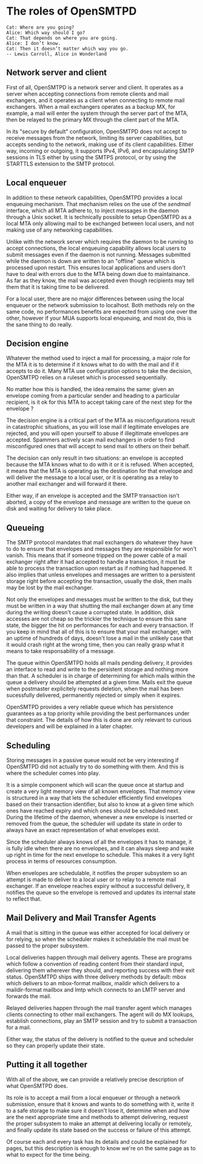 # The roles of OpenSMTPD

    Cat: Where are you going?
    Alice: Which way should I go?
    Cat: That depends on where you are going.
    Alice: I don’t know.
    Cat: Then it doesn’t matter which way you go.
    -- Lewis Carroll, Alice in Wonderland


## Network server and client
First of all, OpenSMTPD is a network server and client.
It operates as a server when accepting connections from remote clients and mail exchangers,
and it operates as a client when connecting to remote mail exchangers.
When a mail exchangers operates as a backup MX,
for example,
a mail will enter the system through the server part of the MTA,
then be relayed to the primary MX through the client part of the MTA.

In its "secure by default" configuration,
OpenSMTPD does not accept to receive messages from the network,
limiting its server capabilities,
but accepts sending to the network,
making use of its client capabilities.
Either way,
incoming or outgoing,
it supports IPv4,
IPv6,
and encapsulating SMTP sessions in TLS either by using the SMTPS protocol,
or by using the STARTTLS extension to the SMTP protocol.


## Local enqueuer
In addition to these network capabilities,
OpenSMTPD provides a local enqueuing mechanism.
That mechanism relies on the use of the _sendmail_ interface,
which all MTA adhere to,
to inject messages in the daemon through a Unix socket.
It is technically possible to setup OpenSMTPD as a local MTA only allowing mail to be exchanged between local users,
and not making use of any networking capabilities.

Unlike with the network server which requires the daemon to be running to accept connections,
the local enqueuing capability allows local users to submit messages even if the daemon is not running.
Messages submitted while the daemon is down are written to an "offline" queue which is processed upon restart.
This ensures local applications and users don't have to deal with errors due to the MTA being down due to maintainance.
As far as they know,
the mail was accepted even though recipients may tell them that it is taking time to be delivered.

For a local user,
there are no major differences between using the local enqueuer or the network submission to localhost.
Both methods rely on the same code,
no performances benefits are expected from using one over the other,
however if your MUA supports local enqueuing,
and most do,
this is the sane thing to do really.


## Decision engine
Whatever the method used to inject a mail for processing,
a major role for the MTA it is to determine if it knows what to do with the mail and if it accepts to do it.
Many MTA use configuration options to take the decision,
OpenSMTPD relies on a ruleset which is processed sequentially.

No matter how this is handled,
the idea remains the same:
given an envelope coming from a particular sender and heading to a particular recipient,
is it ok for this MTA to accept taking care of the next step for the envelope ?

The decision engine is a critical part of the MTA as misconfigurations result in catastrophic situations,
as you will lose mail if legitimate envelopes are rejected,
and you will open yourself to abuse if illegitimate envelopes are accepted.
Spammers actively scan mail exchangers in order to find misconfigured ones that will accept to send mail to others on their behalf.

The decision can only result in two situations:
an envelope is accepted because the MTA knows what to do with it or it is refused.
When accepted,
it means that the MTA is operating as the destination for that envelope and will deliver the message to a local user,
or it is operating as a relay to another mail exchanger and will forward it there.

Either way,
if an envelope is accepted and the SMTP transaction isn't aborted,
a copy of the envelope and message are written to the queue on disk and waiting for delivery to take place.


## Queueing
The SMTP protocol mandates that mail exchangers do whatever they have to do to ensure that envelopes and messages they are responsible for won't vanish.
This means that if someone tripped on the power cable of a mail exchanger right after it had accepted to handle a transaction,
it must be able to process the transaction upon restart as if nothing had happened.
It also implies that unless envelopes and messages are written to a persistent storage right before accepting the transaction,
usually the disk,
then mails may be lost by the mail exchanger.

Not only the envelopes and messages must be written to the disk,
but they must be written in a way that shutting the mail exchanger down at any time during the writing doesn't cause a corrupted state.
In addition,
disk accesses are not cheap so the trickier the technique to ensure this sane state,
the bigger the hit on performances for each and every transaction.
If you keep in mind that all of this is to ensure that your mail exchanger,
with an uptime of hundreds of days,
doesn't lose a mail in the unlikely case that it would crash right at the wrong time,
then you can really grasp what it means to take responsability of a message.

The queue within OpenSMTPD holds all mails pending delivery,
it provides an interface to read and write to the persistent storage and nothing more than that.
A scheduler is in charge of determining for which mails within the queue a delivery should be attempted at a given time.
Mails exit the queue when postmaster explicitely requests deletion,
when the mail has been sucessfully delivered, permanently rejected or simply when it expires.

OpenSMTPD provides a very reliable queue which has persistence guarantees as a top priority while providing the best performances under that constraint.
The details of how this is done are only relevant to curious developers and will be explained in a later chapter.


## Scheduling
Storing messages in a passive queue would not be very interesting if OpenSMTPD did not actually try to do something with them.
And this is where the scheduler comes into play.

It is a simple component which will scan the queue once at startup and create a very light memory view of all known envelopes.
That memory view is structured in a way that lets the scheduler efficiently find envelopes based on their transaction identifier,
but also to know at a given time which ones have reached expiry and which ones should be scheduled next.
During the lifetime of the daemon,
whenever a new envelope is inserted or removed from the queue,
the scheduler will update its state in order to always have an exact representation of what envelopes exist.

Since the scheduler always knows of all the envelopes it has to manage,
it is fully idle when there are no envelopes,
and it can always sleep and wake up right in time for the next envelope to schedule.
This makes it a very light process in terms of resources consumption.

When envelopes are schedulable,
it notifies the proper subsystem so an attempt is made to deliver to a local user or to relay to a remote mail exchanger.
If an envelope reaches expiry without a successful delivery,
it notifies the queue so the envelope is removed and updates its internal state to reflect that.


## Mail Delivery and Mail Transfer Agents
A mail that is sitting in the queue was either accepted for local delivery or for relying,
so when the scheduler makes it schedulable the mail must be passed to the proper subsystem.

Local deliveries happen through mail delivery agents.
These are programs which follow a convention of reading content from their standard input,
delivering them wherever they should,
and reporting success with their exit status.
OpenSMTPD ships with three delivery methods by default:
mbox which delivers to an mbox-format mailbox,
maildir which delivers to a maildir-format mailbox
and lmtp which connects to an LMTP server and forwards the mail.

Relayed deliveries happen through the mail transfer agent which manages clients connecting to other mail exchangers.
The agent will do MX lookups, establish connections, play an SMTP session and try to submit a transaction for a mail.

Either way,
the status of the delivery is notified to the queue and scheduler so they can properly update their state.


## Putting it all together
With all of the above,
we can provide a relatively precise description of what OpenSMTPD does.

Its role is to accept a mail from a local enqueuer or through a network submission,
ensure that it knows and wants to do something with it,
write it to a safe storage to make sure it doesn't lose it,
determine when and how are the next appropriate time and methods to attempt delivering,
request the proper subsystem to make an attempt at delivering locally or remotely,
and finally update its state based on the success or failure of this attempt.

Of course each and every task has its details and could be explained for pages,
but this description is enough to know we're on the same page as to what to expect for the time being.

